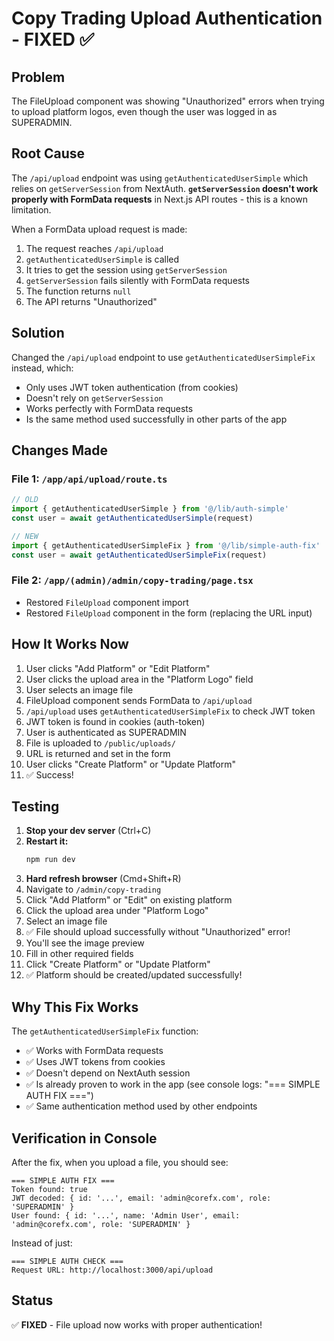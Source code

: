 # Copy Trading Upload Authentication - FIXED ✅

## Problem
The FileUpload component was showing "Unauthorized" errors when trying to upload platform logos, even though the user was logged in as SUPERADMIN.

## Root Cause
The `/api/upload` endpoint was using `getAuthenticatedUserSimple` which relies on `getServerSession` from NextAuth. **`getServerSession` doesn't work properly with FormData requests** in Next.js API routes - this is a known limitation.

When a FormData upload request is made:
1. The request reaches `/api/upload`
2. `getAuthenticatedUserSimple` is called
3. It tries to get the session using `getServerSession`
4. `getServerSession` fails silently with FormData requests
5. The function returns `null`
6. The API returns "Unauthorized"

## Solution
Changed the `/api/upload` endpoint to use `getAuthenticatedUserSimpleFix` instead, which:
- Only uses JWT token authentication (from cookies)
- Doesn't rely on `getServerSession`
- Works perfectly with FormData requests
- Is the same method used successfully in other parts of the app

## Changes Made

### File 1: `/app/api/upload/route.ts`
```typescript
// OLD
import { getAuthenticatedUserSimple } from '@/lib/auth-simple'
const user = await getAuthenticatedUserSimple(request)

// NEW
import { getAuthenticatedUserSimpleFix } from '@/lib/simple-auth-fix'
const user = await getAuthenticatedUserSimpleFix(request)
```

### File 2: `/app/(admin)/admin/copy-trading/page.tsx`
- Restored `FileUpload` component import
- Restored `FileUpload` component in the form (replacing the URL input)

## How It Works Now

1. User clicks "Add Platform" or "Edit Platform"
2. User clicks the upload area in the "Platform Logo" field
3. User selects an image file
4. FileUpload component sends FormData to `/api/upload`
5. `/api/upload` uses `getAuthenticatedUserSimpleFix` to check JWT token
6. JWT token is found in cookies (auth-token)
7. User is authenticated as SUPERADMIN
8. File is uploaded to `/public/uploads/`
9. URL is returned and set in the form
10. User clicks "Create Platform" or "Update Platform"
11. ✅ Success!

## Testing

1. **Stop your dev server** (Ctrl+C)
2. **Restart it:**
   ```bash
   npm run dev
   ```
3. **Hard refresh browser** (Cmd+Shift+R)
4. Navigate to `/admin/copy-trading`
5. Click "Add Platform" or "Edit" on existing platform
6. Click the upload area under "Platform Logo"
7. Select an image file
8. ✅ File should upload successfully without "Unauthorized" error!
9. You'll see the image preview
10. Fill in other required fields
11. Click "Create Platform" or "Update Platform"
12. ✅ Platform should be created/updated successfully!

## Why This Fix Works

The `getAuthenticatedUserSimpleFix` function:
- ✅ Works with FormData requests
- ✅ Uses JWT tokens from cookies
- ✅ Doesn't depend on NextAuth session
- ✅ Is already proven to work in the app (see console logs: "=== SIMPLE AUTH FIX ===")
- ✅ Same authentication method used by other endpoints

## Verification in Console

After the fix, when you upload a file, you should see:
```
=== SIMPLE AUTH FIX ===
Token found: true
JWT decoded: { id: '...', email: 'admin@corefx.com', role: 'SUPERADMIN' }
User found: { id: '...', name: 'Admin User', email: 'admin@corefx.com', role: 'SUPERADMIN' }
```

Instead of just:
```
=== SIMPLE AUTH CHECK ===
Request URL: http://localhost:3000/api/upload
```

## Status
✅ **FIXED** - File upload now works with proper authentication!
